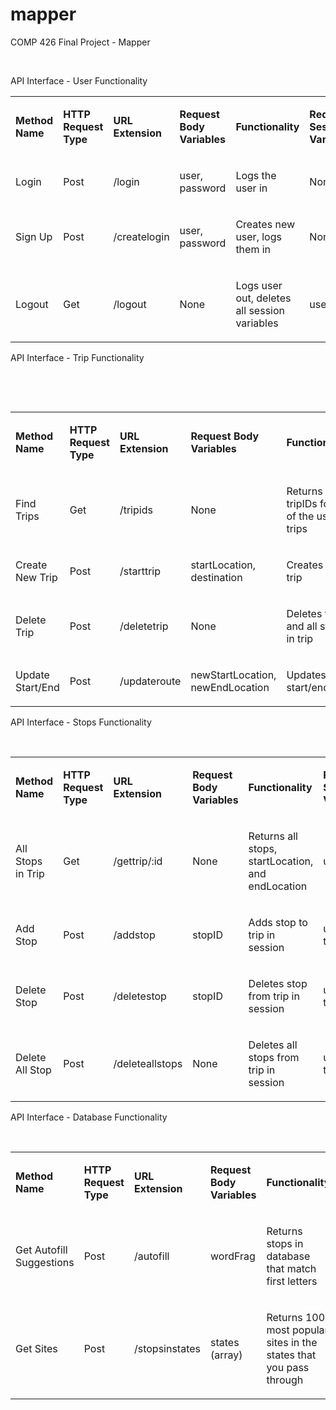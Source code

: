 # mapper
COMP 426 Final Project - Mapper
<p>&nbsp;</p>
API Interface - User Functionality
<table>
<tbody>
<tr>
<td>
<p><strong>Method Name</strong></p>
</td>
<td>
<p><strong>HTTP Request Type</strong></p>
</td>
<td>
<p><strong>URL Extension</strong></p>
</td>
<td>
<p><strong>Request Body Variables</strong></p>
</td>
<td>
<p><strong>Functionality</strong></p>
</td>
<td>
<p><strong>Required Session Variables</strong></p>
</td>
<td>
<p><strong>Session Variables Changed</strong></p>
</td>
</tr>
<tr>
<td>
<p><span style="font-weight: 400;">Login</span></p>
</td>
<td>
<p><span style="font-weight: 400;">Post</span></p>
</td>
<td>
<p><span style="font-weight: 400;">/login</span></p>
</td>
<td>
<p><span style="font-weight: 400;">user, password</span></p>
</td>
<td>
<p><span style="font-weight: 400;">Logs the user in</span></p>
</td>
<td>
<p><span style="font-weight: 400;">None</span></p>
</td>
<td>
<p><span style="font-weight: 400;">username</span></p>
</td>
</tr>
<tr>
<td>
<p><span style="font-weight: 400;">Sign Up</span></p>
</td>
<td>
<p><span style="font-weight: 400;">Post</span></p>
</td>
<td>
<p><span style="font-weight: 400;">/createlogin</span></p>
</td>
<td>
<p><span style="font-weight: 400;">user, password</span></p>
</td>
<td>
<p><span style="font-weight: 400;">Creates new user, logs them in</span></p>
</td>
<td>
<p><span style="font-weight: 400;">None</span></p>
</td>
<td>
<p><span style="font-weight: 400;">username</span></p>
</td>
</tr>
<tr>
<td>
<p><span style="font-weight: 400;">Logout</span></p>
</td>
<td>
<p><span style="font-weight: 400;">Get</span></p>
</td>
<td>
<p><span style="font-weight: 400;">/logout</span></p>
</td>
<td>
<p><span style="font-weight: 400;">None</span></p>
</td>
<td>
<p><span style="font-weight: 400;">Logs user out, deletes all session variables</span></p>
</td>
<td>
<p><span style="font-weight: 400;">username</span></p>
</td>
<td>
<p><span style="font-weight: 400;">All</span></p>
</td>
</tr>
</tbody>
</table>
<p></p>
API Interface - Trip Functionality
<p>&nbsp;</p>
<p>&nbsp;</p>
<table>
<tbody>
<tr>
<td>
<p><strong>Method Name</strong></p>
</td>
<td>
<p><strong>HTTP Request Type</strong></p>
</td>
<td>
<p><strong>URL Extension</strong></p>
</td>
<td>
<p><strong>Request Body Variables</strong></p>
</td>
<td>
<p><strong>Functionality</strong></p>
</td>
<td>
<p><strong>Required Session Variables</strong></p>
</td>
<td>
<p><strong>Session Variables Changed</strong></p>
</td>
</tr>
<tr>
<td>
<p><span style="font-weight: 400;">Find Trips</span></p>
</td>
<td>
<p><span style="font-weight: 400;">Get</span></p>
</td>
<td>
<p><span style="font-weight: 400;">/tripids</span></p>
</td>
<td>
<p><span style="font-weight: 400;">None</span></p>
</td>
<td>
<p><span style="font-weight: 400;">Returns the tripIDs for all of the user&rsquo;s trips</span></p>
</td>
<td>
<p><span style="font-weight: 400;">username</span></p>
</td>
<td>
<p><span style="font-weight: 400;">None</span></p>
</td>
</tr>
<tr>
<td>
<p><span style="font-weight: 400;">Create New Trip</span></p>
</td>
<td>
<p><span style="font-weight: 400;">Post</span></p>
</td>
<td>
<p><span style="font-weight: 400;">/starttrip</span></p>
</td>
<td>
<p><span style="font-weight: 400;">startLocation, destination</span></p>
</td>
<td>
<p><span style="font-weight: 400;">Creates new trip</span></p>
</td>
<td>
<p><span style="font-weight: 400;">username</span></p>
</td>
<td>
<p><span style="font-weight: 400;">tripID</span></p>
</td>
</tr>
<tr>
<td>
<p><span style="font-weight: 400;">Delete Trip</span></p>
</td>
<td>
<p><span style="font-weight: 400;">Post</span></p>
</td>
<td>
<p><span style="font-weight: 400;">/deletetrip</span></p>
</td>
<td>
<p><span style="font-weight: 400;">None</span></p>
</td>
<td>
<p><span style="font-weight: 400;">Deletes trip and all stops in trip</span></p>
</td>
<td>
<p><span style="font-weight: 400;">username, tripID</span></p>
</td>
<td>
<p><span style="font-weight: 400;">tripID</span></p>
</td>
</tr>
<tr>
<td>
<p><span style="font-weight: 400;">Update Start/End</span></p>
</td>
<td>
<p><span style="font-weight: 400;">Post</span></p>
</td>
<td>
<p><span style="font-weight: 400;">/updateroute</span></p>
</td>
<td>
<p><span style="font-weight: 400;">newStartLocation, newEndLocation</span></p>
</td>
<td>
<p><span style="font-weight: 400;">Updates start/end</span></p>
</td>
<td>
<p><span style="font-weight: 400;">username, tripID</span></p>
</td>
<td>
<p><span style="font-weight: 400;">None</span></p>
</td>
</tr>
</tbody>
</table>
<p></p>
API Interface - Stops Functionality
<p>&nbsp;</p>
<table>
<tbody>
<tr>
<td>
<p><strong>Method Name</strong></p>
</td>
<td>
<p><strong>HTTP Request Type</strong></p>
</td>
<td>
<p><strong>URL Extension</strong></p>
</td>
<td>
<p><strong>Request Body Variables</strong></p>
</td>
<td>
<p><strong>Functionality</strong></p>
</td>
<td>
<p><strong>Required Session Variables</strong></p>
</td>
<td>
<p><strong>Session Variables Changed</strong></p>
</td>
</tr>
<tr>
<td>
<p><span style="font-weight: 400;">All Stops in Trip</span></p>
</td>
<td>
<p><span style="font-weight: 400;">Get</span></p>
</td>
<td>
<p><span style="font-weight: 400;">/gettrip/:id</span></p>
</td>
<td>
<p><span style="font-weight: 400;">None</span></p>
</td>
<td>
<p><span style="font-weight: 400;">Returns all stops, startLocation, and endLocation</span></p>
</td>
<td>
<p><span style="font-weight: 400;">username</span></p>
</td>
<td>
<p><span style="font-weight: 400;">tripID</span></p>
</td>
</tr>
<tr>
<td>
<p><span style="font-weight: 400;">Add Stop</span></p>
</td>
<td>
<p><span style="font-weight: 400;">Post</span></p>
</td>
<td>
<p><span style="font-weight: 400;">/addstop</span></p>
</td>
<td>
<p><span style="font-weight: 400;">stopID</span></p>
</td>
<td>
<p><span style="font-weight: 400;">Adds stop to trip in session</span></p>
</td>
<td>
<p><span style="font-weight: 400;">username, tripID</span></p>
</td>
<td>
<p><span style="font-weight: 400;">None</span></p>
</td>
</tr>
<tr>
<td>
<p><span style="font-weight: 400;">Delete Stop</span></p>
</td>
<td>
<p><span style="font-weight: 400;">Post</span></p>
</td>
<td>
<p><span style="font-weight: 400;">/deletestop</span></p>
</td>
<td>
<p><span style="font-weight: 400;">stopID</span></p>
</td>
<td>
<p><span style="font-weight: 400;">Deletes stop from trip in session</span></p>
</td>
<td>
<p><span style="font-weight: 400;">username, tripID</span></p>
</td>
<td>
<p><span style="font-weight: 400;">None</span></p>
</td>
</tr>
<tr>
<td>
<p><span style="font-weight: 400;">Delete All Stop</span></p>
</td>
<td>
<p><span style="font-weight: 400;">Post</span></p>
</td>
<td>
<p><span style="font-weight: 400;">/deleteallstops</span></p>
</td>
<td>
<p><span style="font-weight: 400;">None</span></p>
</td>
<td>
<p><span style="font-weight: 400;">Deletes all stops from trip in session</span></p>
</td>
<td>
<p><span style="font-weight: 400;">username, tripID</span></p>
</td>
<td>
<p><span style="font-weight: 400;">None</span></p>
</td>
</tr>
</tbody>
</table>
<p></p>
API Interface - Database Functionality
<p>&nbsp;</p>
<table>
<tbody>
<tr>
<td>
<p><strong>Method Name</strong></p>
</td>
<td>
<p><strong>HTTP Request Type</strong></p>
</td>
<td>
<p><strong>URL Extension</strong></p>
</td>
<td>
<p><strong>Request Body Variables</strong></p>
</td>
<td>
<p><strong>Functionality</strong></p>
</td>
<td>
<p><strong>Required Session Variables</strong></p>
</td>
<td>
<p><strong>Session Variables Changed</strong></p>
</td>
</tr>
<tr>
<td>
<p><span style="font-weight: 400;">Get Autofill Suggestions</span></p>
</td>
<td>
<p><span style="font-weight: 400;">Post</span></p>
</td>
<td>
<p><span style="font-weight: 400;">/autofill</span></p>
</td>
<td>
<p><span style="font-weight: 400;">wordFrag</span></p>
</td>
<td>
<p><span style="font-weight: 400;">Returns stops in database that match first letters</span></p>
</td>
<td>
<p><span style="font-weight: 400;">None</span></p>
</td>
<td>
<p><span style="font-weight: 400;">None</span></p>
</td>
</tr>
<tr>
<td>
<p><span style="font-weight: 400;">Get Sites</span></p>
</td>
<td>
<p><span style="font-weight: 400;">Post</span></p>
</td>
<td>
<p><span style="font-weight: 400;">/stopsinstates</span></p>
</td>
<td>
<p><span style="font-weight: 400;">states (array)</span></p>
</td>
<td>
<p><span style="font-weight: 400;">Returns 100 most popular sites in the states that you pass through</span></p>
</td>
<td>
<p><span style="font-weight: 400;">None</span></p>
</td>
<td>
<p><span style="font-weight: 400;">None</span></p>
</td>
</tr>
</tbody>
</table>
